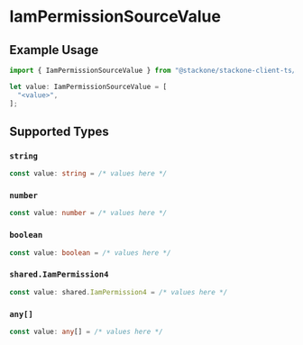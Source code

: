 # IamPermissionSourceValue

## Example Usage

```typescript
import { IamPermissionSourceValue } from "@stackone/stackone-client-ts/sdk/models/shared";

let value: IamPermissionSourceValue = [
  "<value>",
];
```

## Supported Types

### `string`

```typescript
const value: string = /* values here */
```

### `number`

```typescript
const value: number = /* values here */
```

### `boolean`

```typescript
const value: boolean = /* values here */
```

### `shared.IamPermission4`

```typescript
const value: shared.IamPermission4 = /* values here */
```

### `any[]`

```typescript
const value: any[] = /* values here */
```

